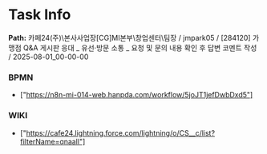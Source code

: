 # Task Info

**Path:** 카페24(주)\본사사업장\[CG]MI본부\창업센터\팀장 / jmpark05 / [284120] 가맹점 Q&A 게시판 응대 _ 유선·방문 소통 _ 요청 및 문의 내용 확인 후 답변 코멘트 작성 / 2025-08-01_00-00-00

### BPMN
- ["https://n8n-mi-014-web.hanpda.com/workflow/5joJT1jefDwbDxd5"]

### WIKI
- ["https://cafe24.lightning.force.com/lightning/o/CS__c/list?filterName=qnaall"]

